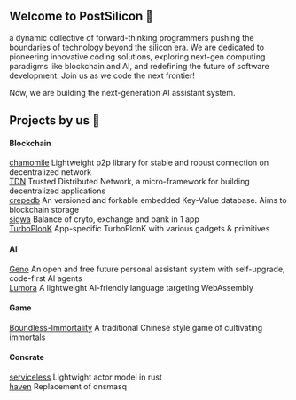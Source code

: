 ## Welcome to PostSilicon 👋

a dynamic collective of forward-thinking programmers pushing the boundaries of technology beyond the silicon era. We are dedicated to pioneering innovative coding solutions, exploring next-gen computing paradigms like blockchain and AI, and redefining the future of software development. Join us as we code the next frontier!

Now, we are building the next-generation AI assistant system.

## Projects by us 🚀
#### Blockchain
[chamomile](https://github.com/postsilicondev/chamomile) Lightweight p2p library for stable and robust connection on decentralized network  
[TDN](https://github.com/postsilicondev/TDN) Trusted Distributed Network, a micro-framework for building decentralized applications  
[crepedb](https://github.com/PostSiliconDev/crepedb) An versioned and forkable embedded Key-Value database. Aims to blockchain storage  
[sigwa](https://github.com/PostSiliconDev/sigwa) Balance of cryto, exchange and bank in 1 app  
[TurboPlonK](https://github.com/PostSiliconDev/TurboPlonK) App-specific TurboPlonK with various gadgets & primitives  

#### AI
[Geno](https://github.com/postsilicondev/Geno) An open and free future personal assistant system with self-upgrade, code-first AI agents  
[Lumora](https://github.com/postsilicondev/Lumora) A lightweight AI-friendly language targeting WebAssembly  

#### Game
[Boundless-Immortality](https://github.com/postsilicondev/Boundless-Immortality) A traditional Chinese style game of cultivating immortals  

#### Concrate
[serviceless](https://github.com/PostSiliconDev/serviceless) Lightwight actor model in rust  
[haven](https://github.com/PostSiliconDev/haven) Replacement of dnsmasq  

<!--

**Here are some ideas to get you started:**

🙋‍♀️ A short introduction - what is your organization all about?
🌈 Contribution guidelines - how can the community get involved?
👩‍💻 Useful resources - where can the community find your docs? Is there anything else the community should know?
🍿 Fun facts - what does your team eat for breakfast?
🧙 Remember, you can do mighty things with the power of [Markdown](https://docs.github.com/github/writing-on-github/getting-started-with-writing-and-formatting-on-github/basic-writing-and-formatting-syntax)
-->
